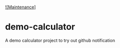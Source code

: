 <!-- TITLE/ -->
[![Maintenance]](https://39534a83.ngrok.io/api/project_badges/measure?project=cglx%3Ademo-calculator&metric=alert_status)
<!-- /BADGES -->
# demo-calculator
A demo calculator project to try out github notification


